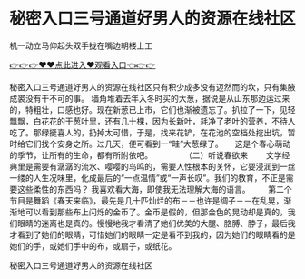 # 秘密入口三号通道好男人的资源在线社区
机一动立马仰起头双手拢在嘴边朝楼上工

<a href="https://github.com/getmal/fdwwt/issues/2">👉👉👉♥♥点此进入♥观看入口👈👉👉</a>

秘密入口三号通道好男人的资源在线社区只有积少成多没有迈然而的坎，只有集腋成裘没有干不可的事。
墙角堆着去年入冬时买的大葱，据说是从山东那边运过来的，特粗壮，口感也好。现在新葱已上市，它们也渐被遗忘了。扒拉了一下，见轻飘飘，白花花的干葱叶里，还有几十棵，因为长新叶，耗净了老叶的营养，不待人吃了。那绿挺喜人的，扔掉太可惜，于是，找来花铲，在花池的空档处挖出坑，暂时给它们找个安身之所。过几天，便可看到一“畦”大葱绿了。　　这是个春心萌动的季节，让所有的生命，都有所附依吧。　　　　　（二）听说春欲来
　　文学经典里是需要有潺潺的流水、嘤嘤的鸟鸣的，需要人性根本的关怀，它要浸润到一丝一缕的人生况味里，化成最后的“一点温情”或“一声长叹”。我们的教育，不正是需要这些柔性的东西吗？
我喜欢看大海，即使我无法理解大海的语言。
　　第二个节目是舞蹈《春天来临》，最先是几十匹灿烂的布－－也许是绸子－－在乱晃，渐渐地可以看到那些布上闪烁的金币了。金币是假的，但那金色的晃动却是真的，我们眼睛的迷离也是真的。慢慢地我才看清了她们优美的大腿、胳膊、脖子，最后我才看到了她们的眼睛，可惜她们的眼睛一定是看不到我的，因为她们的眼睛看的是她们的手，或她们手中的布，或扇子，或纸花。

秘密入口三号通道好男人的资源在线社区
